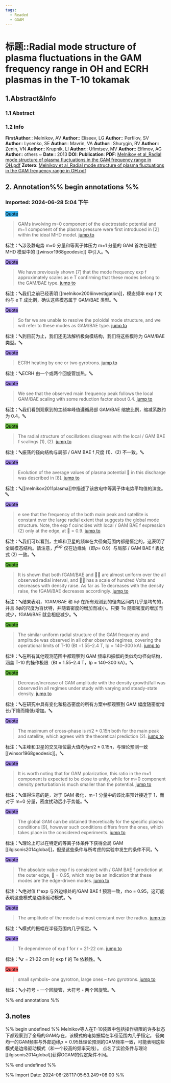 ```yaml
---
tags:
  - Readed
  - GGAM
---
```

# 标题::Radial mode structure of plasma fluctuations in the GAM frequency range in OH and ECRH plasmas in the T-10 tokamak

## 1.Abstract&Info
### 1.1 Abstract


### 1.2 Info
**FirstAuthor**:: Melnikov, AV 
**Author**:: Eliseev, LG 
**Author**:: Perfilov, SV 
**Author**:: Lysenko, SE 
**Author**:: Mavrin, VA 
**Author**:: Shurygin, RV 
**Author**:: Zenin, VN 
**Author**:: Krupnik, LI 
**Author**:: Ufimtsev, MV 
**Author**:: Elfimov, AG 
**Author**:: others 
~
**Date**:: 2013
**DOI**: 
**Publication**: 
**PDF**: [Melnikov et al_Radial mode structure of plasma fluctuations in the GAM frequency range in OH.pdf](file://E:\Zotero\storage\Q84KVZ5H\Melnikov%20et%20al_Radial%20mode%20structure%20of%20plasma%20fluctuations%20in%20the%20GAM%20frequency%20range%20in%20OH.pdf)
**Zotero**: [Melnikov et al_Radial mode structure of plasma fluctuations in the GAM frequency range in OH.pdf](zotero://select/library/items/Q84KVZ5H)


## 2. Annotation%% begin annotations %%


### Imported: 2024-06-28 5:04 下午


<mark style="background-color: #2ea8e5">Quote</mark>
>GAMs involving m=0 component of the electrostatic potential and m=1 component of the plasma pressure were first introduced in [2] within the ideal MHD model. [jump to](zotero://open-pdf/library/items/Q84KVZ5H?page=1&annotation=XKEQ2PN6)

标注：🔤涉及静电势 m=0 分量和等离子体压力 m=1 分量的 GAM 首次在理想 MHD 模型中的 [[winsor1968geodesic]] 中引入。🔤

<mark style="background-color: #a28ae5">Quote</mark>
>We have previously shown [7] that the mode frequency exp f approximately scales as e T confirming that these modes belong to the GAM/BAE type. [jump to](zotero://open-pdf/library/items/Q84KVZ5H?page=1&annotation=JZ387YA8)

标注：🔤我们之前已经表明 [[melnikov2006investigation]]，模态频率 exp f 大约与 e T 成比例，确认这些模态属于 GAM/BAE 类型。🔤

<mark style="background-color: #a28ae5">Quote</mark>
>So far we are unable to resolve the poloidal mode structure, and we will refer to these modes as GAM/BAE type. [jump to](zotero://open-pdf/library/items/Q84KVZ5H?page=1&annotation=CJXFNKII)

标注：🔤到目前为止，我们还无法解析极向模结构，我们将这些模称为 GAM/BAE 类型。🔤

<mark style="background-color: #a28ae5">Quote</mark>
>ECRH heating by one or two gyrotrons. [jump to](zotero://open-pdf/library/items/Q84KVZ5H?page=2&annotation=UABJKKC6)

标注：🔤ECRH 由一个或两个回旋管加热。🔤

<mark style="background-color: #a28ae5">Quote</mark>
>We see that the observed main frequency peak follows the local GAM/BAE scaling with some reduction factor about 0.4. [jump to](zotero://open-pdf/library/items/Q84KVZ5H?page=2&annotation=25KW7T6E)

标注：🔤我们看到观察到的主频率峰值遵循局部 GAM/BAE 缩放比例，缩减系数约为 0.4。🔤

<mark style="background-color: #5fb236">Quote</mark>
>The radial structure of oscillations disagrees with the local / GAM BAE f scalings (1), (2). [jump to](zotero://open-pdf/library/items/Q84KVZ5H?page=2&annotation=TML28GK9)

标注：🔤振荡的径向结构与局部 / GAM BAE f 尺度 (1)、(2) 不一致。🔤

<mark style="background-color: #a28ae5">Quote</mark>
>Evolution of the average values of plasma potential  in this discharge was described in [8]. [jump to](zotero://open-pdf/library/items/Q84KVZ5H?page=2&annotation=FEFM66CD)

标注：🔤[[melnikov2011plasma]]中描述了该放电中等离子体电势平均值的演变。🔤

<mark style="background-color: #a28ae5">Quote</mark>
>e see that the frequency of the both main peak and satellite is constant over the large radial extent that suggests the global mode structure. Note, the exp f coincides with local / GAM BAE f expression (2) only at the edge, at  = 0.9. [jump to](zotero://open-pdf/library/items/Q84KVZ5H?page=2&annotation=LMD8JC5A)

标注：🔤我们可以看到，主峰和卫星的频率在大径向范围内都是恒定的，这表明了全局模态结构。请注意，$f^{exp}$ 仅在边缘处（即$\rho$= 0.9）与局部 / GAM BAE f 表达式 (2) 一致。🔤

<mark style="background-color: #5fb236">Quote</mark>
>It is shown that both fGAM/BAE and  are almost uniform over the all observed radial interval, and  has a scale of hundred Volts and decreases with density raise. As far as Te decreases with the density raise, the fGAM/BAE decreases accordingly. [jump to](zotero://open-pdf/library/items/Q84KVZ5H?page=2&annotation=FUFNTTTC)

标注：🔤结果表明，fGAM/BAE 和 $\delta\phi$ 在所有观测到的径向区间内几乎是均匀的，并且 $\delta\phi$的尺度为百伏特，并随着密度的增加而减小。只要 Te 随着密度的增加而减少，fGAM/BAE 就会相应减少。🔤

<mark style="background-color: #5fb236">Quote</mark>
>The similar uniform radial structure of the GAM frequency and amplitude was observed in all other observed regimes, covering the operational limits of T-10 (Bt =1.55–2.4 T, Ip = 140–300 kA). [jump to](zotero://open-pdf/library/items/Q84KVZ5H?page=2&annotation=CD5JQDBR)

标注：🔤在所有其他观测范围中都观察到 GAM 频率和振幅的类似均匀径向结构，涵盖 T-10 的操作极限（Bt = 1.55–2.4 T，Ip = 140–300 kA）。🔤

<mark style="background-color: #5fb236">Quote</mark>
>Decrease/increase of GAM amplitude with the density growth/fall was observed in all regimes under study with varying and steady-state density. [jump to](zotero://open-pdf/library/items/Q84KVZ5H?page=2&annotation=EL7L8BKD)

标注：🔤在研究中具有变化和稳态密度的所有方案中都观察到 GAM 幅度随密度增长/下降而降低/增加。🔤

<mark style="background-color: #a28ae5">Quote</mark>
>The maximum of cross-phase is $\pi/2\pm0.15\pi$ both for the main peak and satellite, which agrees with the theoretical prediction (2). [jump to](zotero://open-pdf/library/items/Q84KVZ5H?page=2&annotation=89UXZQWL)

标注：🔤主峰和卫星的交叉相位最大值均为$\pi/2\pm0.15\pi$，与理论预测一致[[winsor1968geodesic]]。🔤

<mark style="background-color: #a28ae5">Quote</mark>
>It is worth noting that for GAM polarization, this ratio in the m=1 component is expected to be close to unity, while for m=0 component density perturbation is much smaller than the potential. [jump to](zotero://open-pdf/library/items/Q84KVZ5H?page=2&annotation=KZ5PB7F7)

标注：🔤值得注意的是，对于 GAM 极化，m=1 分量中的该比率预计接近于 1，而对于 m=0 分量，密度扰动远小于势能。🔤

<mark style="background-color: #a28ae5">Quote</mark>
>The global GAM can be obtained theoretically for the specific plasma conditions [9], however such conditions differs from the ones, which takes place in the considered experiments. [jump to](zotero://open-pdf/library/items/Q84KVZ5H?page=3&annotation=KSSYQRMP)

标注：🔤理论上可以在特定的等离子体条件下获得全局 GAM [[ilgisonis2014global]]，但是这些条件与所考虑的实验中发生的条件不同。🔤

<mark style="background-color: #a28ae5">Quote</mark>
>The absolute value exp f is consistent with / GAM BAE f prediction at the outer edge,  = 0.95, which may be an indication that these modes are the edge-driven modes. [jump to](zotero://open-pdf/library/items/Q84KVZ5H?page=3&annotation=WK7UUQ35)

标注：🔤绝对值 f^exp 与外边缘处的/GAM BAE f 预测一致，rho = 0.95，这可能表明这些模式是边缘驱动模式。🔤

<mark style="background-color: #a28ae5">Quote</mark>
>The amplitude of the mode is almost constant over the radius. [jump to](zotero://open-pdf/library/items/Q84KVZ5H?page=3&annotation=CHALDSF2)

标注：🔤模式的振幅在半径范围内几乎恒定。🔤

<mark style="background-color: #a28ae5">Quote</mark>
>Te dependence of exp f for r = 21-22 cm. [jump to](zotero://open-pdf/library/items/Q84KVZ5H?page=4&annotation=LXAP89NY)

标注：🔤r = 21-22 cm 时 exp f 的 Te 依赖性。🔤

<mark style="background-color: #ff6666">Quote</mark>
>small symbols– one gyrotron, large ones – two gyrotrons. [jump to](zotero://open-pdf/library/items/Q84KVZ5H?page=4&annotation=U8QFTA6L)

标注：🔤小符号 - 一个回旋管，大符号 - 两个回旋管。🔤



%% end annotations %%

## 3.notes
%% begin undefined %%
Melnikov等人在T-10装置中包括操作极限的许多状态下都观察到了全局的GAM存在，该模式的电势振幅在半径范围内几乎恒定。
径向均一的GAM频率与外部边缘$\rho=0.95$处理论预测的GAM频率一致，可能表明这些模式是边缘驱动模式（和一个较高的频率天线）。
点名了实验条件与理论[[ilgisonis2014global]]获得GGAM的假定条件不同。

%% end undefined %%

%% Import Date: 2024-06-28T17:05:53.249+08:00 %%
